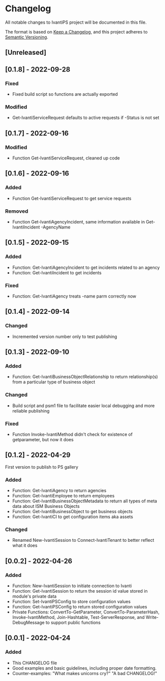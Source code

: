 # Changelog
All notable changes to IvantiPS project will be documented in this file.

The format is based on [Keep a Changelog](https://keepachangelog.com/en/1.0.0/),
and this project adheres to [Semantic Versioning](https://semver.org/spec/v2.0.0.html).

## [Unreleased]

## [0.1.8] - 2022-09-28
### Fixed
- Fixed build script so functions are actually exported
### Modified
- Get-IvantiServiceRequest defaults to active requests if -Status is not set

## [0.1.7] - 2022-09-16
### Modified
- Function Get-IvantiServiceRequest, cleaned up code 

## [0.1.6] - 2022-09-16
### Added
- Function Get-IvantiServiceRequest to get service requests
### Removed
- Function Get-IvantiAgencyIncident, same information available in Get-IvantiIncident -AgencyName

## [0.1.5] - 2022-09-15
### Added
- Function: Get-IvantiAgencyIncident to get incidents related to an agency
- Function: Get-IvantiIncident to get incidents
### Fixed
- Function: Get-IvantiAgency treats -name parm correctly now

## [0.1.4] - 2022-09-14
### Changed
- Incremented version number only to test publishing

## [0.1.3] - 2022-09-10
### Added
- Function: Get-IvantiBusinessObjectRelationship to return relationship(s) from a particular type of business object
### Changed
- Build script and psm1 file to facilitate easier local debugging and more reliable publishing
### Fixed
- Function Invoke-IvantiMethod didn't check for existence of getparameter, but now it does

## [0.1.2] - 2022-04-29
First version to publish to PS gallery
### Added
- Function: Get-IvantiAgency to return agencies
- Function: Get-IvantiEmployee to return employees
- Function: Get-IvantiBusinessObjectMetadata to return all types of meta data about ISM Business Objects
- Function: Get-IvantiBusinessObject to get business objects
- Function: Get-IvantiCI to get configuration items aka assets
### Changed
- Renamed New-IvantiSession to Connect-IvantiTenant to better reflect what it does

## [0.0.2] - 2022-04-26
### Added
- Function: New-IvantiSession to initiate connection to Ivanti
- Function: Get-IvantiSession to return the session id value stored in module's private data
- Function: Set-IvantiPSConfig to store configuration values
- Function: Get-IvantiPSConfig to return stored configuration values
- Private Functions: ConvertTo-GetParameter, ConvertTo-ParameterHash, Invoke-IvantiMethod, Join-Hashtable, Test-ServerResponse, and Write-DebugMessage to support public functions

## [0.0.1] - 2022-04-24
### Added
- This CHANGELOG file
- Good examples and basic guidelines, including proper date formatting.
- Counter-examples: "What makes unicorns cry?" "A bad CHANGELOG!"